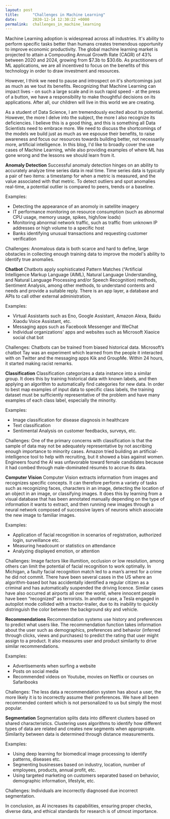 ```yaml
---
layout: post
title:      "Challenges in Machine Learning"
date:       2020-12-14 12:30:22 +0000
permalink:  challenges_in_machine_learning
---
```



Machine Learning adoption is widespread across all industries. It's ability to perform specific tasks better than humans creates tremendous opportunity to improve economic productivity. The global machine learning market is projected to attain a Compouding Annual Growth Rate (CAGR) of 43% between 2020 and 2024, growing from $7.3b to $30.6b. As practitioners of ML applications, we are all incentived to focus on the benefits of this technology in order to draw investment and resources.

However, I think we need to pause and introspect on it's shortcomings just as much as we tout its benefits. Recognizing that Machine Learning can impact lives - on such a large scale and in such rapid speed - at the press of a button, we have a responsibility to make thoughtful decisions on its applications. After all, our children will live in this world we are creating.

As a student of Data Science, I am tremendously excited about its potential. However, the more I delve into the subject, the more I also recognize its deficiencies. I believe this is a good thing, and this is something all Data Scientists need to embrace more. We need to discuss the shortcomings of the models we build just as much as we espouse their benefits, to raise awareness and focus our resources towards building better, not necessarily more, artificial intelligence. In this blog, I'd like to broadly cover the use cases of Machine Learning, while also providing examples of where ML has gone wrong and the lessons we should learn from it. 

**Anomaly Detection**
Successful anomaly detection hinges on an ability to accurately analyze time series data in real time. Time series data is typically a pair of two items: a timestamp for when a metric is measured, and the value associated with that metric. To detect outliers and spot anomalies real-time, a potential outlier is compared to peers, trends or a baseline. 

Examples:
* Detecting the appearance of an anomoly in satellite imagery
* IT performance monitoring on resource consumption (such as abnormal CPU usage, memory usage, spikes, high/low loads)
* Monitoring abnormal network traffic, such as traffic from unknown IP addresses or high volume to a specific host 
* Banks identifying unusual transactions and requesting customer verification

Challenges: 
Anomalous data is both scarce and hard to define, large obstacles in collecting enough training data to improve the model's ability to identify true anomalies. 

**Chatbot**
Chatbots apply sophisticated Pattern Matches (“Artificial Intelligence Markup Language (AIML), Natural Language Understanding, and Natural Language Processing and/or Speech Recognition) methods, Sentiment Analysis, among other methods, to understand contents and needs and provide a suitable reply. There is an app layer, a database and APIs to call other external administration,

Examples:
* Virtual Assistants such as Eno, Google Assistant, Amazon Alexa, Baidu Xiaodu Voice Assistant, etc. 
* Messaging apps such as Facebook Messenger and WeChat
* Individual organizations' apps and websites such as Microsoft Xiaoice social chat bot

Challenges: Chatbots can be trained from biased historical data. Microsoft’s chatbot Tay was an experiment which learned from the people it interacted with on Twitter and the messaging apps Kik and GroupMe. Within 24 hours, it started making racist remarks. 


**Classification**
Classification categorizes a data instance into a similar group. It does this by training historical data with known labels, and then applying an algorithm to automatically find categories for new data. In order to best map examples of input data to specific class labels, the training dataset must be sufficiently representative of the problem and have many examples of each class label, especially the minority. 

Examples:
* Image classification for disease diagnosis in healthcare
* Text classification
* Sentimental Analysis on customer feedbacks, surveys, etc.

Challenges: 
One of the primary concerns with classification is that the sample of data may not be adequately representative by not ascribing enough importance to minority cases. Amazon tried building an artificial-intelligence tool to help with recruiting, but it showed a bias against women. Engineers found the AI was unfavorable toward female candidates because it had combed through male-dominated résumés to accrue its data.


**Computer Vision**
Computer Vision extracts information from images and recognizes specific concepts. It can therefore perform a variety of tasks such as recognizing faces, characters in an image, detecting the location of an object in an image, or classifying images. It does this by learning from a visual database that has been annotated manually depending on the type of information it wants to extract, and then running new images through a neural network composed of successive layers of neurons which associate the new image to familiar images. 

Examples:
* Application of facial recognition in scenarios of registration, authorized login, surveillance etc.
* Measuring headcount or statistics on attendance
* Analyzing displayed emotion, or attention 

Challenges: Image factors like illumition, occlusion or low resolution, among others can limit the potential of facial recognition to work optimally. In Michigan, a faulty facial recognition match led to a man’s arrest for a crime he did not commit. There have been several cases in the US where an algorithm-based bot has accidentally identified a regular citizen as a criminal and has automatically suspended the driving licence. Similar cases have also occurred at airports all over the world, where innocent people have been “recognized” as terrorists. In another case, a Tesla engaged in autopilot mode collided with a tractor-trailer, due to its inability to quickly distringuish the color between the background sky and vehicle.

**Recommendations**
Recommendation systems use history and preferences to predict what users like. The recommendation function takes information about the user such as demographics, preferences and behavior (inferred through clicks, views and purchases) to predict the rating that user might assign to a product. It also measures user and product similarity to drive similar recommendations.

Examples:
* Advertisements when surfing a website 
* Posts on social media
* Recommended videos on Youtube, movies on Netflix or courses on Safaribooks

Challenges: The less data a recommendation system has about a user, the more likely it is to incorrectly assume their preferences. We have all been recommended content which is not personalized to us but simply the most popular.


**Segmentation**
Segmentation splits data into different clusters based on shared characteristics. Clustering uses algorithms to identify how different types of data are related and creates new segments when approproate. Similarity between data is determined through distance measurements.

Examples:
* Using deep learning for biomedical image processing to identify patterns, diseases etc.
* Segmenting businesses based on industry, location, number of employees, products, annual profit, etc.
* Using targeted marketing on customers separated based on behavior, demographic information, lifestyle, etc.

Challenges: Individuals are incorrectly diagnosed due incorrect segmentation.


In conclusion, as AI increases its capabilities, ensuring proper checks, diverse data, and ethical standards for research is of utmost importance.

